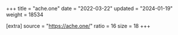+++
title = "ache.one"
date = "2022-03-22"
updated = "2024-01-19"
weight = 18534

[extra]
source = "https://ache.one/"
ratio = 16
size = 18
+++
